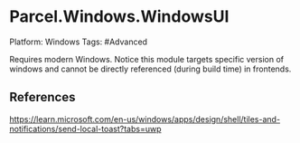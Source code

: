 # Parcel.Windows.WindowsUI

Platform: Windows
Tags: #Advanced

Requires modern Windows. Notice this module targets specific version of windows and cannot be directly referenced (during build time) in frontends.

## References

https://learn.microsoft.com/en-us/windows/apps/design/shell/tiles-and-notifications/send-local-toast?tabs=uwp